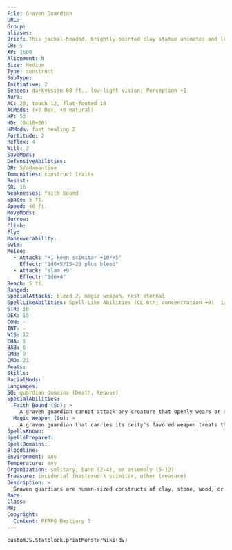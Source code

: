 ```yaml
---
File: Graven Guardian
URL: 
Group: 
aliases: 
Brief: This jackal-headed, brightly painted clay statue animates and lurches forward, hefting a wickedly hooked sword.
CR: 5
XP: 1600
Alignment: N
Size: Medium
Type: construct
SubType: 
Initiative: 2
Senses: darkvision 60 ft., low-light vision; Perception +1
Aura: 
AC: 20, touch 12, flat-footed 18
ACMods: (+2 Dex, +8 natural)
HP: 53
HD: (6d10+20)
HPMods: fast healing 2
Fortitude: 2
Reflex: 4
Will: 3
SaveMods: 
DefensiveAbilities: 
DR: 5/adamantine
Immunities: construct traits
Resist: 
SR: 16
Weaknesses: faith bound
Space: 5 ft.
Speed: 40 ft.
MoveMods: 
Burrow: 
Climb: 
Fly: 
Maneuverability: 
Swim: 
Melee: 
  - Attack: "+1 keen scimitar +10/+5"
    Effect: "1d6+5/15-20 plus bleed"
  - Attack: "slam +9"
    Effect: "1d6+4"
Reach: 5 ft.
Ranged: 
SpecialAttacks: bleed 2, magic weapon, rest eternal
SpellLikeAbilities: Spell-Like Abilities (CL 6th; concentration +0)  1/day-haste (self only)
STR: 16
DEX: 15
CON: -
INT: -
WIS: 12
CHA: 1
BAB: 6
CMB: 9
CMD: 21
Feats: 
Skills: 
RacialMods: 
Languages: 
SQ: guardian domains (Death, Repose)
SpecialAbilities:
  Faith Bound (Su): >
    A graven guardian cannot attack any creature that openly wears or displays the holy or unholy symbol of the deity to which the graven guardian is dedicated unless that creature first attacks the graven guardian.
  Magic Weapon (Su): >
    A graven guardian that carries its deity's favored weapon treats that weapon as a +1 weapon as long as it is wielded by the guardian. If the weapon is a melee weapon, it gains the keen weapon special ability (even if the weapon is a bludgeoning weapon). If it is a thrown weapon, it gains the returning weapon special ability. If it is a ranged weapon, it gains the seeking weapon special ability, and generates new ammunition with each attack (this ammunition is destroyed whether or not it hits).
SpellsKnown: 
SpellsPrepared: 
SpellDomains: 
Bloodline: 
Environment: any
Temperature: any
Organization: solitary, band (2-4), or assembly (5-12)
Treasure: incidental (masterwork scimitar, other treasure)
Description: >
  Graven guardians are human-sized constructs of clay, stone, wood, or similar materials, crafted and painted to resemble a deity or a deity's favored servants. When not in motion, a graven guardian appears identical to a temple or crypt's statue, but while active, graven guardians look extremely lifelike.  Graven guardians are inexorably tied to a specific deity's faith. While unintelligent and thus lacking any  real personality, a graven guardian has the ability to recognize fellow worshipers or minions of its deity and does not treat them as enemies unless they first attack. This recognition does not extend so far as to allow these worshipers (or those cunningly disguised as worshipers) to give a graven guardian new orders. As with all constructs, a graven guardian follows only the orders of its creator.  GUARDIAN DOMAINS  Each graven guardian gains a special ability from two domains assigned during construction. Save DCs for these abilities are Wisdom-based (DC 14 for most guardians). Caster level for these abilities is equal to the graven guardian's Hit Dice (CL 6th for most graven guardians).  Air: Flight (Su)-The graven guardian gains a fly speed equal to its base speed with average maneuverability and a Fly skill of +6 (this includes a +4 racial bonus).  Animal: Beast Ward (Su)-Animals must make a Will save before they can attack the graven guardian. Any attack on an animal (but not its allies) by the graven guardian breaks this protection. Once the animal makes this Will save, it need not save again against that particular graven guardian on subsequent attacks.  Artifice: Repair (Ex)-The graven guardian's fast healing increases to 5.  Chaos: Chaotic Weapons (Su)-The graven guardian's weapon and slam attacks are treated as chaotic-aligned. Its magic weapon deals +1d6 points of damage to lawful targets.  Charm: Command (Su)-The graven guardian can cast command three times per day as a spell-like ability.  Community: Alliance (Su)-Adjacent worshipers and graven guardians dedicated to the same god gain a +1 luck bonus on attack rolls, weapon damage rolls, and saves.  Darkness: Darkness (Su)-The graven guardian can cast darkness two times per day as a spell-like ability.  Death: Bleed (Ex)-The graven guardian's weapon deals 2 points of bleed damage on a hit.  Destruction: Shatter (Ex)-The graven guardian can cast shatter two times per day as a spell-like ability.  Earth: Rocky (Ex)-The graven guardian's natural armor bonus increases by +2.  Evil: Evil Weapons (Su)-The graven guardian's weapon and slam attacks are treated as evil-aligned. Its magic weapon deals +1d6 points of damage to good targets.  Fire: Flaming (Su)-The graven guardian's weapon gains the flaming property.  Glory: Glorious (Su)-The graven guardian's magic weapon and slam attack deal an additional 1d6 points of damage against undead creatures.  Good: Good Weapons (Su)-The graven guardian's weapon and slam attacks are treated as good-aligned. Its magic weapon deals +1d6 points of damage to evil targets  Healing: Recovery (Su)-Once per day, when reduced below half hit points, the graven guardian automatically heals 3d10+6 points of damage.  Knowledge: Familiarity (Su)-The graven guardian gains a +2 bonus on attack rolls again any creature it attacked in the past round.  Law: Lawful Weapons (Su)-The graven guardian's weapons and slam attacks are treated as lawful-aligned. Its magic weapon deals +1d6 points of damage to chaotic targets.  Liberation: Unfettered (Su)-The graven guardian gains a +4 bonus to its CMD.  Luck: Lucky (Su)-Once per day, the graven guardian may roll a saving throw twice and take the better of the two results as the actual result.  Madness: Confusion (Su)-The graven guardian can cast confusion once per day as a spell-like ability.  Magic: Resistant (Su)-The graven guardian's SR increases by 5.  Nobility: Honored (Su)-The graven guardian gains a +1 bonus on attack rolls and combat maneuver checks.  Plant: Entangle (Su)-The graven guardian can cast entangle three times per day as a spell-like ability.  Protection: Protected (Su)-The graven guardian gains a +2 bonus on all saves.  Repose: Rest Eternal (Su)- Damage dealt by the graven guardian resists any magical healing. Attempting to use magical healing to cure this damage requires a successful caster level check against the guardian's SR. This ability does not affect natural healing or healing provided by extraordinary abilities.  Rune: Rune Carved (Su)-Runes cover the graven guardian. Whenever the graven guardian takes energy damage or energy damage fails to overcome its SR, for the next round, its attacks deal +1d6 points of damage of that energy type. If more than one type of energy attack occurs in a round, roll randomly to determine what kind of extra energy damage it deals.  Strength: Powerful (Ex)-The graven guardian gains Power Attack as a bonus feat.  Sun: Dazzling (Su)-When the graven guardian scores a critical hit with its magic weapon, a bright flash blinds the target for 1d4 rounds (Fortitude save negates).  Travel: Speedy (Su)-The guardian gains Mobility as a bonus feat, and all of its modes of movement increase by +10 feet.  Trickery: Trip (Su)-The graven guardian gains the trip ability with its melee weapon and slam attacks.  War: Enhanced (Su)-The enhancement bonus of the graven guardian's weapon increases to +2.  Water: Swimmer (Ex)-The guardian gains a swim speed equal to its base speed, and a Swim skill of +11.  Weather: Shocking Weapon (Su)-The graven guardian's weapon gains the shock special ability.  CONSTRUCTION  A graven guardian's body must be sculpted from clay, stone, or wood, and adorned with precious stones, rare woods, or metal inlays worth 500 gp. The Hit Dice and size of graven guardians can be increased as though they were golems (Bestiary 158).  GRAVEN GUARDIAN  CL 7th; Price 18,500 gp  CONSTRUCTION  Requirements Craft Construct, greater magic weapon, haste, imbue with spell ability, make whole, stone shape, creator must be caster level 7th; Skill Craft (sculpture) or Craft (pottery) DC 15; Cost 9,500 gp
Race: 
Class: 
MR: 
Copyright:
  Content: PFRPG Bestiary 3
---
```

```dataviewjs
customJS.Statblock.printMonsterWiki(dv)
```
